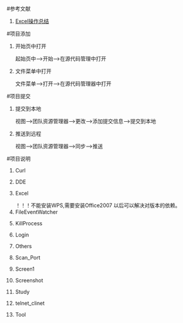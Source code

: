 #参考文献
1. [Excel操作总结](http://www.cnblogs.com/wang_yb/articles/1750419.html)</p>

#项目添加
1. 开始页中打开</p>
	起始页中-->开始-->在源代码管理中打开</p>
2. 文件菜单中打开</p>
	文件菜单-->打开-->在源代码管理器中打开</p>

#项目提交
1. 提交到本地</p>
	视图-->团队资源管理器-->更改-->添加提交信息-->提交到本地</p>
2. 推送到远程</p>
	视图-->团队资源管理器-->同步-->推送</p>

#项目说明
1. Curl</p> 
2. DDE</p> 
3. Excel</p> 
！！！不能安装WPS,需要安装Office2007
以后可以解决对版本的依赖。
4. FileEventWatcher</p> 
5. KillProcess</p> 
6. Login</p> 
7. Others</p> 
8. Scan_Port</p> 
9. Screen1</p> 
10. Screenshot</p> 
11. Study</p> 
12. telnet_clinet</p> 
13. Tool</p> 









